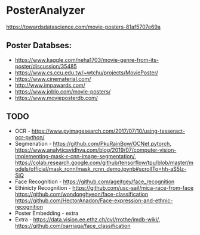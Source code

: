 # PosterAnalyzer

https://towardsdatascience.com/movie-posters-81af5707e69a
## Poster Databses:
* https://www.kaggle.com/neha1703/movie-genre-from-its-poster/discussion/35485
* https://www.cs.ccu.edu.tw/~wtchu/projects/MoviePoster/
* https://www.cinematerial.com/
* http://www.impawards.com/
* https://www.joblo.com/movie-posters/
* https://www.movieposterdb.com/

## TODO
* OCR - https://www.pyimagesearch.com/2017/07/10/using-tesseract-ocr-python/
* Segmenation - https://github.com/PkuRainBow/OCNet.pytorch, https://www.analyticsvidhya.com/blog/2019/07/computer-vision-implementing-mask-r-cnn-image-segmentation/, 
https://colab.research.google.com/github/tensorflow/tpu/blob/master/models/official/mask_rcnn/mask_rcnn_demo.ipynb#scrollTo=hh-aS5Iz-SiQ
* Face Recognition - https://github.com/ageitgey/face_recognition
* Ethinicty Recognition - https://github.com/usc-sail/mica-race-from-face
https://github.com/wondonghyeon/face-classification
https://github.com/HectorAnadon/Face-expression-and-ethnic-recognition
* Poster Embedding - extra
* Extra - https://data.vision.ee.ethz.ch/cvl/rrothe/imdb-wiki/, https://github.com/oarriaga/face_classification
